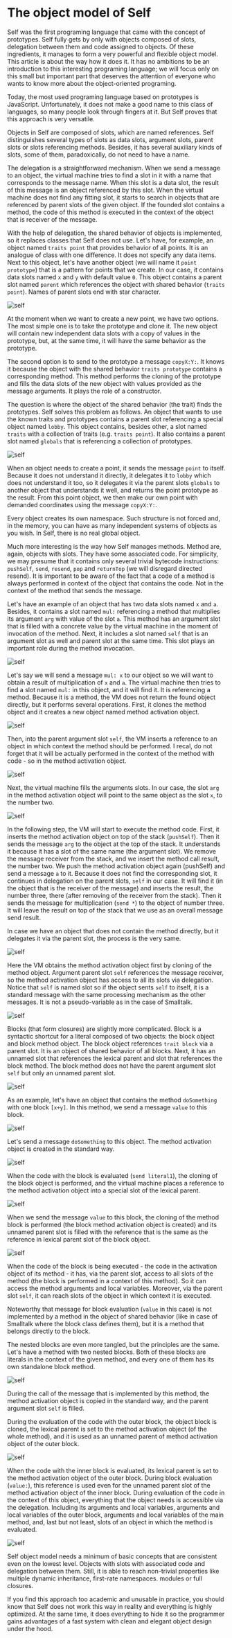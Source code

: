 # The object model of Self

Self was the first programing language that came with the concept of prototypes. Self fully gets by only with objects composed of slots, delegation between them and code assigned to objects. Of these ingredients, it manages to form a very powerful and flexible object model. This article is about the way how it does it. It has no ambitions to be an introduction to this interesting programing language; we will focus only on this small but important part that deserves the attention of everyone who wants to know more about the object-oriented programing.

Today, the most used programing language based on prototypes is JavaScript. Unfortunately, it does not make a good name to this class of languages, so many people look through fingers at it. But Self proves that this approach is very versatile.

Objects in Self are composed of slots, which are named references. Self distinguishes several types of slots as data slots, argument slots, parent slots or slots referencing methods. Besides, it has several auxiliary kinds of slots, some of them, paradoxically, do not need to have a name.

The delegation is a straightforward mechanism. When we send a message to an object, the virtual machine tries to find a slot in it with a name that corresponds to the message name. When this slot is a data slot, the result of this message is an object referenced by this slot. When the virtual machine does not find any fitting slot, it starts to search in objects that are referenced by parent slots of the given object. If the founded slot contains a method, the code of this method is executed in the context of the object that is receiver of the message.

With the help of delegation, the shared behavior of objects is implemented, so it replaces classes that Self does not use. Let's have, for example, an object named `traits point` that provides behavior of all points. It is an analogue of class with one difference. It does not specify any data items. Next to this object, let's have another object (we will name it `point prototype`) that is a pattern for points that we create. In our case, it contains data slots named `x` and `y` with default value `0`. This object contains a parent slot named `parent` which references the object with shared behavior (`traits point`). Names of parent slots end with star character.

![self](img/self01.png)

At the moment when we want to create a new point, we have two options. The most simple one is to take the prototype and clone it. The new object will contain new independent data slots with a copy of values in the prototype, but, at the same time, it will have the same behavior as the prototype.

The second option is to send to the prototype a message `copyX:Y:`. It knows it because the object with the shared behavior `traits prototype` contains a corresponding method. This method performs the cloning of the prototype and fills the data slots of the new object with values provided as the message arguments. It plays the role of a constructor.

The question is where the object of the shared behavior (the trait) finds the prototypes. Self solves this problem as follows. An object that wants to use the known traits and prototypes contains a parent slot referencing a special object named `lobby`. This object contains, besides other, a slot named `traits` with a collection of traits (e.g. `traits point`). It also contains a parent slot named `globals` that is referencing a collection of prototypes.

![self](img/self02.png)

When an object needs to create a point, it sends the message `point` to itself. Because it does not understand it directly, it delegates it to `lobby` which does not understand it too, so it delegates it via the parent slots `globals` to another object that understands it well, and returns the point prototype as the result. From this point object, we then make our own point with demanded coordinates using the message `copyX:Y:`.

Every object creates its own namespace. Such structure is not forced and, in the memory, you can have as many independent systems of objects as you wish. In Self, there is no real global object.

Much more interesting is the way how Self manages methods. Method are, again, objects with slots. They have some associated code. For simplicity, we may presume that it contains only several trivial bytecode instructions: `pushSelf`, `send`, `resend`, `pop` and `returnTop` (we will disregard directed resend). It is important to be aware of the fact that a code of a method is always performed in context of the object that contains the code. Not in the context of the method that sends the message.

Let's have an example of an object that has two data slots named `x` and `a`. Besides, it contains a slot named `mul:` referencing a method that multiplies its argument `arg` with value of the slot `a`. This method has an argument slot that is filled with a concrete value by the virtual machine in the moment of invocation of the method. Next, it includes a slot named `self` that is an argument slot as well and parent slot at the same time. This slot plays an important role during the method invocation.

![self](img/self03.png)

Let's say we will send a message `mul: x` to our object so we will want to obtain a result of multiplication of `x` and `a`. The virtual machine then tries to find a slot named `mul:` in this object, and it will find it. It is referencing a method. Because it is a method, the VM does not return the found object directly, but it performs several operations. First, it clones the method object and it creates a new object named method activation object.

![self](img/self04.png)

Then, into the parent argument slot `self`, the VM inserts a reference to an object in which context the method should be performed. I recal, do not forget that it will be actually performed in the context of the method with code - so in the method activation object.

![self](img/self05.png)

Next, the virtual machine fills the arguments slots. In our case, the slot `arg` in the method activation object will point to the same object as the slot `x`, to the number two.

![self](img/self06.png)

In the following step, the VM will start to execute the method code. First, it inserts the method activation object on top of the stack (`pushSelf`). Then it sends the message `arg` to the object at the top of the stack. It understands it because it has a slot of the same name (the argument slot). We remove the message receiver from the stack, and we insert the method call result, the number two. We push the method activation object again (pushSelf) and send a message `a` to it. Because it does not find the corresponding slot, it continues in delegation on the parent slots, `self` in our case. It will find it (in the object that is the receiver of the message) and inserts the result, the number three, there (after removing of the receiver from the stack). Then it sends the message for multiplication (`send *`) to the object of number three. It will leave the result on top of the stack that we use as an overall message send result.

In case we have an object that does not contain the method directly, but it delegates it via the parent slot, the process is the very same.

![self](img/self07.png)

Here the VM obtains the method activation object first by cloning of the method object. Argument parent slot `self` references the message receiver, so the method activation object has access to all its slots via delegation. Notice that  `self` is named slot so if the object sents `self` to itself, it is a standard message with the same processing mechanism as the other messages. It is not a pseudo-variable as in the case of Smalltalk.

![self](img/self08.png)

Blocks (that form closures) are slightly more complicated. Block is a syntactic shortcut for a literal composed of two objects: the block object and block method object. The block object references `trait block` via a parent slot. It is an object of shared behavior of all blocks. Next, it has an unnamed slot that references the lexical parent and slot that references the block method. The block method does not have the parent argument slot `self` but only an unnamed parent slot.

![self](img/self09.png)

As an example, let's have an object that contains the method `doSomething` with one block `[x+y]`. In this method, we send a message `value` to this block.

![self](img/self10.png)

Let's send a message `doSomething` to this object. The method activation object is created in the standard way.

![self](img/self11.png)

When the code with the block is evaluated (`send literal1`), the cloning of the block object is performed, and the virtual machine places a reference to the method activation object into a special slot of the lexical parent.

![self](img/self12.png)

When we send the message `value` to this block, the cloning of the method block is performed (the block method activation object is created) and  its unnamed parent slot is filled with the reference that is the same as the reference in lexical parent slot of the block object.

![self](img/self13.png)

When the code of the block is being executed - the code in the activation object of its method - it has, via the parent slot, access to all slots of the method (the block is performed in a context of this method).  So it can access the method arguments and local variables. Moreover, via the parent slot `self`, it can reach slots of the object in which context it is executed.

Noteworthy that message for block evaluation (`value` in this case) is not implemented by a method in the object of shared behavior (like in case of Smalltalk where the block class defines them), but it is a method that belongs directly to the block.

The nested blocks are even more tangled, but the principles are the same. Let's have a method with two nested blocks. Both of these blocks are literals in the context of the given method, and every one of them has its own standalone block method.

![self](img/self14.png)

During the call of the message that is implemented by this method, the method activation object is copied in the standard way, and the parent argument slot `self` is filled.

During the evaluation of the code with the outer block, the object block is cloned, the lexical parent is set to the method activation object (of the whole method), and it is used as an unnamed parent of method activation object of the outer block.

![self](img/self15.png)

When the code with the inner block is evaluated, its lexical parent is set to the method activation object of the outer block. During block evaluation (`value:`), this reference is used even for the unnamed parent slot of the  method activation object of the inner block. During evaluation of the code in the context of this object, everything that the object needs is accessible via the delegation. Including its arguments and local variables, arguments and local variables of the outer block, arguments and local variables of the main method, and, last but not least, slots of an object in which the method is evaluated.

![self](img/self16.png)

Self object model needs a minimum of basic concepts that are consistent even on the lowest level. Objects with slots with associated code and delegation between them. Still, it is able to reach non-trivial properties like multiple dynamic inheritance, first-rate namespaces. modules or full closures.

If you find this approach too academic and unusable in practice, you should know that Self does not work this way in reality and everything is highly optimized. At the same time, it does everything to hide it so the programmer gains advantages of a fast system with clean and elegant object design under the hood.

